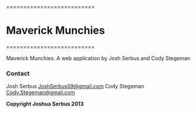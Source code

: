 ==========================
<h1>Maverick Munchies</h1>
==========================

Maverick Munchies. A web application by Josh Serbus and Cody Stegeman

<h3>Contact</h3>
Josh Serbus <a href="mailto:JoshSerbus09@gmail.com" target="_blank">JoshSerbus09@gmail.com</a>
Cody Stegeman <a href="mailto:Cody.Stegeman@gmail.com" target="_blank">Cody.Stegeman@gmail.com</a>

<strong>Copyright Joshua Serbus 2013</strong>
